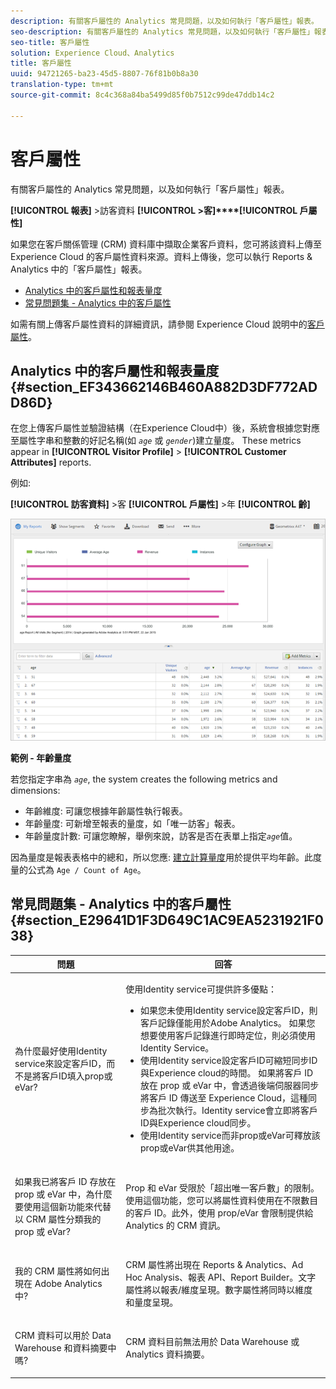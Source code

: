 ```yaml
---
description: 有關客戶屬性的 Analytics 常見問題，以及如何執行「客戶屬性」報表。
seo-description: 有關客戶屬性的 Analytics 常見問題，以及如何執行「客戶屬性」報表。
seo-title: 客戶屬性
solution: Experience Cloud、Analytics
title: 客戶屬性
uuid: 94721265-ba23-45d5-8807-76f81b0b8a30
translation-type: tm+mt
source-git-commit: 8c4c368a84ba5499d85f0b7512c99de47ddb14c2

---
```



# 客戶屬性

有關客戶屬性的 Analytics 常見問題，以及如何執行「客戶屬性」報表。

**[!UICONTROL 報表]** &gt;訪客資料 **[!UICONTROL &gt;客]****[!UICONTROL 戶屬性]**

如果您在客戶關係管理 (CRM) 資料庫中擷取企業客戶資料，您可將該資料上傳至 Experience Cloud 的客戶屬性資料來源。資料上傳後，您可以執行 Reports &amp; Analytics 中的「客戶屬性」報表。

* [Analytics 中的客戶屬性和報表量度](/help/components/c-variables/dimensionslist/reports-customer-attributes.md#section_EF343662146B460A882D3DF772ADD86D)
* [常見問題集 - Analytics 中的客戶屬性](/help/components/c-variables/dimensionslist/reports-customer-attributes.md#section_E29641D1F3D649C1AC9EA5231921F038)

如需有關上傳客戶屬性資料的詳細資訊，請參閱 Experience Cloud 說明中的[客戶屬性](https://marketing.adobe.com/resources/help/en_US/mcloud/attributes.html)。

## Analytics 中的客戶屬性和報表量度 {#section_EF343662146B460A882D3DF772ADD86D}

在您上傳客戶屬性並驗證結構（在Experience Cloud中）後，系統會根據您對應至屬性字串和整數的好記名稱(如 *`age`* 或 *`gender`*)建立量度。 These metrics appear in **[!UICONTROL Visitor Profile]** &gt; **[!UICONTROL Customer Attributes]** reports.

例如:

**[!UICONTROL 訪客資料]** &gt;客 **[!UICONTROL 戶屬性]** &gt;年 **[!UICONTROL 齡]**

![](assets/report_age.png)

**範例 - 年齡量度**

若您指定字串為 *`age`*, the system creates the following metrics and dimensions:

* 年齡維度: 可讓您根據年齡屬性執行報表。
* 年齡量度: 可新增至報表的量度，如「唯一訪客」報表。
* 年齡量度計數: 可讓您瞭解，舉例來說，訪客是否在表單上指定&#x200B;*`age`*&#x200B;值。

因為量度是報表表格中的總和，所以您應:  [建立計算量度](https://marketing.adobe.com/resources/help/en_US/analytics/calcmetrics/)用於提供平均年齡。此度量的公式為 `Age / Count of Age`。

## 常見問題集 - Analytics 中的客戶屬性 {#section_E29641D1F3D649C1AC9EA5231921F038}

<table id="table_88631069013B408EBB0A810657662B36"> 
 <thead> 
  <tr> 
   <th colname="col1" class="entry"> 問題 </th> 
   <th colname="col2" class="entry"> 回答 </th> 
  </tr> 
 </thead>
 <tbody> 
  <tr> 
   <td colname="col1"> <p>為什麼最好使用Identity service來設定客戶ID，而不是將客戶ID填入prop或eVar? </p> </td> 
   <td colname="col2"> <p>使用Identity service可提供許多優點： </p> 
    <ul id="ul_5D3659604D43419F9CA5920B4F93728E"> 
     <li id="li_BA2EF0715C5A47EFAFA7191CFAD088A4">如果您未使用Identity service設定客戶ID，則客戶記錄僅能用於Adobe Analytics。 如果您想要使用客戶記錄進行即時定位，則必須使用Identity Service。 </li> 
     <li id="li_228358684E474A298E39578D427BF932">使用Identity service設定客戶ID可縮短同步ID與Experience cloud的時間。 如果將客戶 ID 放在 prop 或 eVar 中，會透過後端伺服器同步將客戶 ID 傳送至 Experience Cloud，這種同步為批次執行。Identity service會立即將客戶ID與Experience cloud同步。 </li> 
     <li id="li_BCF28219E4014FCF9F747C3D8D270526"> 使用Identity service而非prop或eVar可釋放該prop或eVar供其他用途。 </li> 
    </ul> </td> 
  </tr> 
  <tr> 
   <td colname="col1"> <p>如果我已將客戶 ID 存放在 prop 或 eVar 中，為什麼要使用這個新功能來代替以 CRM 屬性分類我的 prop 或 eVar? </p> </td> 
   <td colname="col2"> <p>Prop 和 eVar 受限於「超出唯一客戶數」的限制。使用這個功能，您可以將屬性資料使用在不限數目的客戶 ID。此外，使用 prop/eVar 會限制提供給 Analytics 的 CRM 資訊。 </p> </td> 
  </tr> 
  <tr> 
   <td colname="col1"> <p>我的 CRM 屬性將如何出現在 Adobe Analytics 中? </p> </td> 
   <td colname="col2"> <p>CRM 屬性將出現在 Reports &amp; Analytics、Ad Hoc Analysis、報表 API、Report Builder。文字屬性將以報表/維度呈現。數字屬性將同時以維度和量度呈現。 </p> </td> 
  </tr> 
  <tr> 
   <td colname="col1"> <p>CRM 資料可以用於 Data Warehouse 和資料摘要中嗎? </p> </td> 
   <td colname="col2"> <p>CRM 資料目前無法用於 Data Warehouse 或 Analytics 資料摘要。 </p> </td> 
  </tr> 
 </tbody> 
</table>


